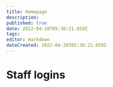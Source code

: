 ```yaml
---
title: Homepage
description: 
published: true
date: 2022-04-28T05:36:21.659Z
tags: 
editor: markdown
dateCreated: 2022-04-28T05:36:21.659Z
---
```


# Staff logins